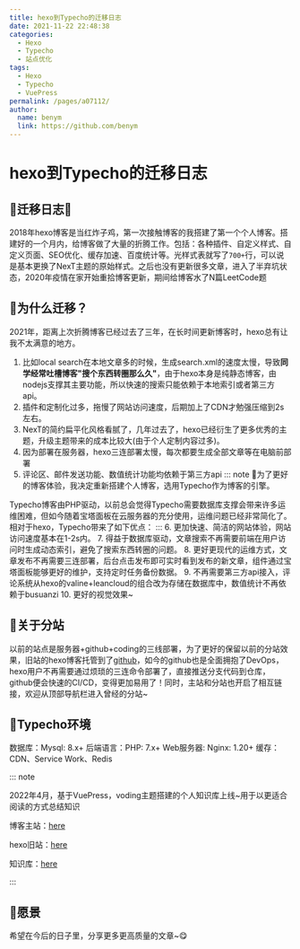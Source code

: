 ```yaml
---
title: hexo到Typecho的迁移日志
date: 2021-11-22 22:48:38
categories: 
  - Hexo
  - Typecho
  - 站点优化
tags: 
  - Hexo
  - Typecho
  - VuePress
permalink: /pages/a07112/
author: 
  name: benym
  link: https://github.com/benym
---
```


# hexo到Typecho的迁移日志

## 📘迁移日志🚩

2018年hexo博客是当红炸子鸡，第一次接触博客的我搭建了第一个个人博客。搭建好的一个月内，给博客做了大量的折腾工作。包括：各种插件、自定义样式、自定义页面、SEO优化、缓存加速、百度统计等。光样式表就写了`700+`行，可以说是基本更换了NexT主题的原始样式。之后也没有更新很多文章，进入了半弃坑状态，2020年疫情在家开始重拾博客更新，期间给博客水了N篇LeetCode题 

## 🔎为什么迁移？
2021年，距离上次折腾博客已经过去了三年，在长时间更新博客时，hexo总有让我不太满意的地方。
  1. 比如local search在本地文章多的时候，生成search.xml的速度太慢，导致**同学经常吐槽博客"搜个东西转圈那么久"**，由于hexo本身是纯静态博客，由nodejs支撑其主要功能，所以快速的搜索只能依赖于本地索引或者第三方api。
  2. 插件和定制化过多，拖慢了网站访问速度，后期加上了CDN才勉强压缩到2s左右。
  3. NexT的简约扁平化风格看腻了，几年过去了，hexo已经衍生了更多优秀的主题，升级主题带来的成本比较大(由于个人定制内容过多)。
  4. 因为部署在服务器，hexo三连部署太慢，每次都要生成全部文章等在电脑前部署
  5. 评论区、邮件发送功能、数值统计功能均依赖于第三方api
::: note
🍡为了更好的博客体验，我决定重新搭建个人博客，选用Typecho作为博客的引擎。

Typecho博客由PHP驱动，以前总会觉得Typecho需要数据库支撑会带来许多运维困难，但如今随着宝塔面板在云服务器的充分使用，运维问题已经非常简化了。相对于hexo，Typecho带来了如下优点：
:::
  6. 更加快速、简洁的网站体验，网站访问速度基本在1-2s内。
  7. 得益于数据库驱动，文章搜索不再需要前端在用户访问时生成动态索引，避免了搜索东西转圈的问题。
  8. 更好更现代的运维方式，文章发布不再需要三连部署，后台点击发布即可实时看到发布的新文章，组件通过宝塔面板能够更好的维护，支持定时任务备份数据。
  9. 不再需要第三方api接入，评论系统从hexo的valine+leancloud的组合改为存储在数据库中，数值统计不再依赖于busuanzi
  10. 更好的视觉效果~
## 🚠关于分站
以前的站点是服务器+github+coding的三线部署，为了更好的保留以前的分站效果，旧站的hexo博客托管到了[github](https://benym.github.io/)，如今的github也是全面拥抱了DevOps，hexo用户不再需要通过烦琐的三连命令部署了，直接推送分支代码到仓库，github便会快速的CI/CD，变得更加易用了！同时，主站和分站也开启了相互链接，欢迎从顶部导航栏进入曾经的分站~
## 🚴Typecho环境
数据库：Mysql: 8.x+
后端语言：PHP: 7.x+
Web服务器: Nginx: 1.20+
缓存：CDN、Service Work、Redis

::: note

2022年4月，基于VuePress，voding主题搭建的个人知识库上线~用于以更适合阅读的方式总结知识

博客主站：[here](https://benym.cn/)

hexo旧站：[here](https://benym.github.io/)

知识库：[here](https://cloud.benym.cn/)

:::

## 🥗愿景
希望在今后的日子里，分享更多更高质量的文章~😋
